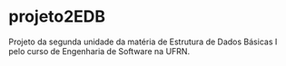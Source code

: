 # projeto2EDB
Projeto da segunda unidade da matéria de Estrutura de Dados Básicas I pelo curso de Engenharia de Software na UFRN.
